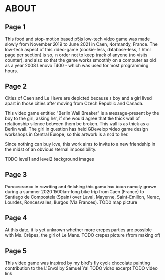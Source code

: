 # ABOUT

## Page 1

This food and stop-motion based p5js low-tech video game was made slowly from November 2019 to June 2021 in Caen, Normandy, France.
The low-tech aspect of this video-game (cookie-less, database-less, 1 html page per section) is so, in order not to keep track of anyone (no visits counter), and also so that the game works smoothly on a computer as old as a year 2008 Lenovo T400 - which was used for most programming hours.

## Page 2

Cities of Caen and Le Havre are depicted because a boy and a girl lived apart in those cities after moving from Czech Republic and Canada.

This video game entitled "Berlin Wall Breaker" is a message-present by the boy to the girl, asking her, if she would agree that the thick wall of relationship silence between them be broken. This wall is as thick as a Berlin wall. The girl in question has held GDevelop video game design workshops in Central Europe, so this artwork is a nod to her.

Since nothing can buy love, this work aims to invite to a new friendship in the midst of an obvious eternal impossibility.

TODO level1 and level2 background images

## Page 3

Perseverance in rewriting and finishing this game has been namely grown during a summer 2020 1500km-long bike trip from Caen (France) to Santiago de Compostela (Spain) over Laval, Mayenne, Saint-Emilion, Nerac, Lourdes, Roncesvalles, Burgos (Via Frances).
TODO map picture

## Page 4

At this date, it is yet unknown whether more crepes parties are possible with Ms. Crêpes, the girl of Le Mans.
TODO crepes picture (from making of)

## Page 5

This video game was inspired by my bird's fly cycle chocolate painting contribution to the L'Envol by Samuel Yal
TODO video excerpt
TODO video link
